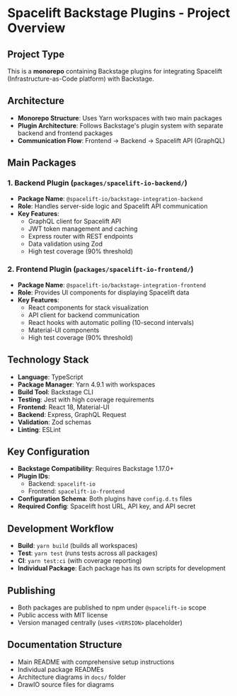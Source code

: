# Spacelift Backstage Plugins - Project Overview

## Project Type
This is a **monorepo** containing Backstage plugins for integrating Spacelift (Infrastructure-as-Code platform) with Backstage.

## Architecture
- **Monorepo Structure**: Uses Yarn workspaces with two main packages
- **Plugin Architecture**: Follows Backstage's plugin system with separate backend and frontend packages
- **Communication Flow**: Frontend → Backend → Spacelift API (GraphQL)

## Main Packages

### 1. Backend Plugin (`packages/spacelift-io-backend/`)
- **Package Name**: `@spacelift-io/backstage-integration-backend`
- **Role**: Handles server-side logic and Spacelift API communication
- **Key Features**:
  - GraphQL client for Spacelift API
  - JWT token management and caching
  - Express router with REST endpoints
  - Data validation using Zod
  - High test coverage (90% threshold)

### 2. Frontend Plugin (`packages/spacelift-io-frontend/`)
- **Package Name**: `@spacelift-io/backstage-integration-frontend`
- **Role**: Provides UI components for displaying Spacelift data
- **Key Features**:
  - React components for stack visualization
  - API client for backend communication
  - React hooks with automatic polling (10-second intervals)
  - Material-UI components
  - High test coverage (90% threshold)

## Technology Stack
- **Language**: TypeScript
- **Package Manager**: Yarn 4.9.1 with workspaces
- **Build Tool**: Backstage CLI
- **Testing**: Jest with high coverage requirements
- **Frontend**: React 18, Material-UI
- **Backend**: Express, GraphQL Request
- **Validation**: Zod schemas
- **Linting**: ESLint

## Key Configuration
- **Backstage Compatibility**: Requires Backstage 1.17.0+
- **Plugin IDs**: 
  - Backend: `spacelift-io`
  - Frontend: `spacelift-io-frontend`
- **Configuration Schema**: Both plugins have `config.d.ts` files
- **Required Config**: Spacelift host URL, API key, and API secret

## Development Workflow
- **Build**: `yarn build` (builds all workspaces)
- **Test**: `yarn test` (runs tests across all packages)
- **CI**: `yarn test:ci` (with coverage reporting)
- **Individual Package**: Each package has its own scripts for development

## Publishing
- Both packages are published to npm under `@spacelift-io` scope
- Public access with MIT license
- Version managed centrally (uses `<VERSION>` placeholder)

## Documentation Structure
- Main README with comprehensive setup instructions
- Individual package READMEs
- Architecture diagrams in `docs/` folder
- DrawIO source files for diagrams
